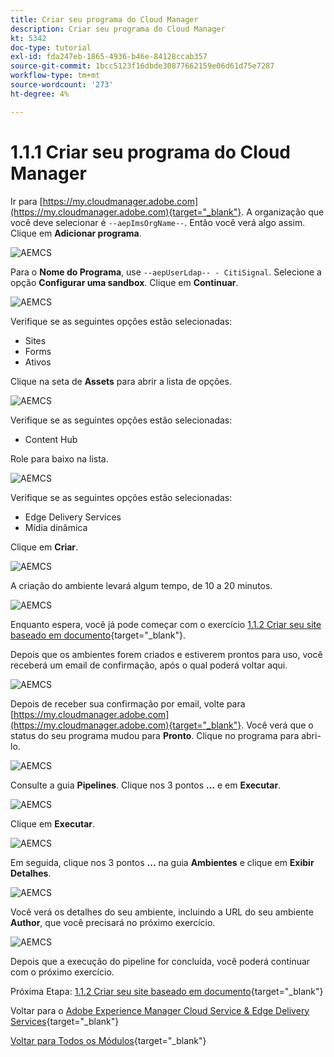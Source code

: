 ```yaml
---
title: Criar seu programa do Cloud Manager
description: Criar seu programa do Cloud Manager
kt: 5342
doc-type: tutorial
exl-id: fda247eb-1865-4936-b46e-84128ccab357
source-git-commit: 1bcc5123f16dbde30877662159e06d61d75e7287
workflow-type: tm+mt
source-wordcount: '273'
ht-degree: 4%

---
```


# 1.1.1 Criar seu programa do Cloud Manager

Ir para [https://my.cloudmanager.adobe.com](https://my.cloudmanager.adobe.com){target="_blank"}. A organização que você deve selecionar é `--aepImsOrgName--`. Então você verá algo assim. Clique em **Adicionar programa**.

![AEMCS](./images/aemcs1.png)

Para o **Nome do Programa**, use `--aepUserLdap-- - CitiSignal`. Selecione a opção **Configurar uma sandbox**. Clique em **Continuar**.

![AEMCS](./images/aemcs2.png)

Verifique se as seguintes opções estão selecionadas:

- Sites
- Forms
- Ativos

Clique na seta de **Assets** para abrir a lista de opções.

![AEMCS](./images/aemcs3.png)

Verifique se as seguintes opções estão selecionadas:

- Content Hub

Role para baixo na lista.

![AEMCS](./images/aemcs3a.png)

Verifique se as seguintes opções estão selecionadas:

- Edge Delivery Services
- Mídia dinâmica

Clique em **Criar**.

![AEMCS](./images/aemcs3b.png)

A criação do ambiente levará algum tempo, de 10 a 20 minutos.

![AEMCS](./images/aemcs4.png)

Enquanto espera, você já pode começar com o exercício [1.1.2 Criar seu site baseado em documento](./ex2.md){target="_blank"}.

Depois que os ambientes forem criados e estiverem prontos para uso, você receberá um email de confirmação, após o qual poderá voltar aqui.

![AEMCS](./images/aemcs5.png)

Depois de receber sua confirmação por email, volte para [https://my.cloudmanager.adobe.com](https://my.cloudmanager.adobe.com){target="_blank"}. Você verá que o status do seu programa mudou para **Pronto**. Clique no programa para abri-lo.

![AEMCS](./images/aemcs6.png)

Consulte a guia **Pipelines**. Clique nos 3 pontos **...** e em **Executar**.

![AEMCS](./images/aemcs7.png)

Clique em **Executar**.

![AEMCS](./images/aemcs8.png)

Em seguida, clique nos 3 pontos **...** na guia **Ambientes** e clique em **Exibir Detalhes**.

![AEMCS](./images/aemcs9.png)

Você verá os detalhes do seu ambiente, incluindo a URL do seu ambiente **Author**, que você precisará no próximo exercício.

![AEMCS](./images/aemcs10.png)

Depois que a execução do pipeline for concluída, você poderá continuar com o próximo exercício.

Próxima Etapa: [1.1.2 Criar seu site baseado em documento](./ex2.md){target="_blank"}

Voltar para o [Adobe Experience Manager Cloud Service &amp; Edge Delivery Services](./aemcs.md){target="_blank"}

[Voltar para Todos os Módulos](./../../../overview.md){target="_blank"}
